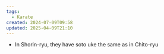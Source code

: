 ```yaml
---
tags:
  - Karate
created: 2024-07-09T09:58
updated: 2025-04-09T21:10
---
```

- In Shorin-ryu, they have soto uke the same as in Chito-ryu